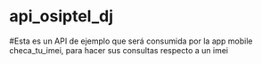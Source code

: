 # api_osiptel_dj

#Esta es un API de ejemplo que será consumida por la app mobile checa_tu_imei, para hacer sus consultas respecto a un imei
